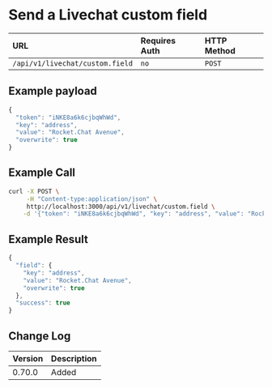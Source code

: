 # Send a Livechat custom field

| URL | Requires Auth | HTTP Method |
| :--- | :--- | :--- |
| `/api/v1/livechat/custom.field` | `no` | `POST` |

## Example payload

```javascript
{
  "token": "iNKE8a6k6cjbqWhWd",
  "key": "address",
  "value": "Rocket.Chat Avenue",
  "overwrite": true
}
```

## Example Call

```bash
curl -X POST \
     -H "Content-type:application/json" \
     http://localhost:3000/api/v1/livechat/custom.field \
    -d '{"token": "iNKE8a6k6cjbqWhWd", "key": "address", "value": "Rocket.Chat Avenue", "overwrite": true}'
```

## Example Result

```javascript
{
  "field": {
    "key": "address",
    "value": "Rocket.Chat Avenue",
    "overwrite": true
  },
  "success": true
}
```

## Change Log

| Version | Description |
| :--- | :--- |
| 0.70.0 | Added |

## 

